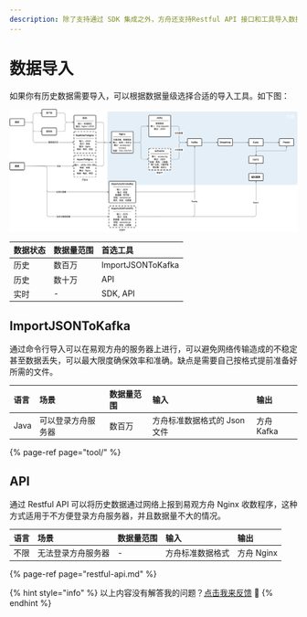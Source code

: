 ```yaml
---
description: 除了支持通过 SDK 集成之外，方舟还支持Restful API 接口和工具导入数据。
---
```


# 数据导入

如果你有历史数据需要导入，可以根据数据量级选择合适的导入工具。如下图：

![](../../.gitbook/assets/shu-ju-liu.png)

| 数据状态 | 数据量范围 | 首选工具 |
| :--- | :--- | :--- |
| 历史 | 数百万 | ImportJSONToKafka |
| 历史 | 数十万 | API |
| 实时 | - | SDK, API |

## ImportJSONToKafka

通过命令行导入可以在易观方舟的服务器上进行，可以避免网络传输造成的不稳定甚至数据丢失，可以最大限度确保效率和准确。缺点是需要自己按格式提前准备好所需的文件。

| 语言 | 场景 | 数据量范围 | 输入 | 输出 |
| :--- | :--- | :--- | :--- | :--- |
| Java | 可以登录方舟服务器 | 数百万 | 方舟标准数据格式的 Json 文件 | 方舟 Kafka |

{% page-ref page="tool/" %}

## API

通过 Restful API 可以将历史数据通过网络上报到易观方舟 Nginx 收数程序，这种方式适用于不方便登录方舟服务器，并且数据量不大的情况。

| 语言 | 场景 | 数据量范围 | 输入 | 输出 |
| :--- | :--- | :--- | :--- | :--- |
| 不限 | 无法登录方舟服务器 | - | 方舟标准数据格式 | 方舟 Nginx |

{% page-ref page="restful-api.md" %}

{% hint style="info" %}
以上内容没有解答我的问题？[点击我来反馈](https://support.qq.com/products/118522/) 🚀
{% endhint %}

